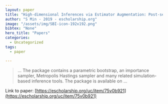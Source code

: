 ```yaml
---
layout: paper
title: "High-dimensional Inferences via Estimator Augmentation: Post-selection and Group Structure"
author: "S Min - 2019 - escholarship.org"
image: "/assets/img/SBI-icon-192x192.png"
bibtex: "None"
hero_title: "Papers"
categories:
  - Uncategorized
tags:
  - paper

---
```

>… The package contains a parametric bootstrap, an importance sampler, Metropolis Hastings sampler and many related simulation-based inference tools. The package is available on …

Link to paper: [https://escholarship.org/uc/item/75v0b921](https://escholarship.org/uc/item/75v0b921)


